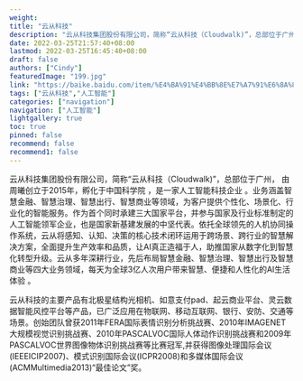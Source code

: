 ```yaml
---
weight: 
title: "云从科技"
description: "云从科技集团股份有限公司，简称“云从科技（Cloudwalk)”，总部位于广州，创立于2015年，孵化于中国科学院 ，是一家人工智能科技企业 。"
date: 2022-03-25T21:57:40+08:00
lastmod: 2022-03-25T16:45:40+08:00
draft: false
authors: ["Cindy"]
featuredImage: "199.jpg"
link: "https://baike.baidu.com/item/%E4%BA%91%E4%BB%8E%E7%A7%91%E6%8A%80%E9%9B%86%E5%9B%A2%E8%82%A1%E4%BB%BD%E6%9C%89%E9%99%90%E5%85%AC%E5%8F%B8/24545339?fr=aladdin"
tags: ["云从科技","人工智能"]
categories: ["navigation"]
navigation: ["人工智能"]
lightgallery: true
toc: true
pinned: false
recommend: false
recommend1: false
---
```

云从科技集团股份有限公司，简称“云从科技（Cloudwalk)”，总部位于广州， 由周曦创立于2015年，孵化于中国科学院 ，是一家人工智能科技企业 。业务涵盖智慧金融、智慧治理、智慧出行、智慧商业等领域，为客户提供个性化、场景化、行业化的智能服务。作为首个同时承建三大国家平台，并参与国家及行业标准制定的人工智能领军企业，也是国家新基建发展的中坚代表。依托全球领先的人机协同操作系统，云从将感知、认知、决策的核心技术闭环运用于跨场景、跨行业的智慧解决方案，全面提升生产效率和品质，让AI真正造福于人，助推国家从数字化到智慧化转型升级。云从多年深耕行业，先后布局智慧金融、智慧治理、智慧出行及智慧商业等四大业务领域，每天为全球3亿人次用户带来智慧、便捷和人性化的AI生活体验 。

云从科技的主要产品有北极星结构光相机、如意支付pad、起云商业平台、灵云数据智能风控平台等产品，已广泛应用在物联网、移动互联网、银行、安防、交通等场景。创始团队曾获2011年FERA国际表情识别分析挑战赛、2010年IMAGENET大规模视觉识别挑战赛、2010年PASCALVOC国际人体动作识别挑战赛和2009年PASCALVOC世界图像物体识别挑战赛等比赛冠军,并获得图像处理国际会议(IEEEICIP2007)、模式识别国际会议(ICPR2008)和多媒体国际会议(ACMMultimedia2013)“最佳论文”奖。

